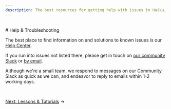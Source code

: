 ```yaml
---
description: The best resources for getting help with issues in Haiku, and how to get in touch.
---
```


<br>
# Help & Troubleshooting

The best place to find information on and solutions to known issues is our [Help Center](https://help.haiku.ai/).

If you run into issues not listed there, please get in touch on [our community Slack](https://www.haiku.ai/slack-community) or [by email](mailto:contact@haiku.ai).

Although we're a small team, we respond to messages on our Community Slack as quick as we can, and endeavor to reply to emails within 1-2 working days.

<br>


[Next: Lessons & Tutorials](lessons-and-tutorials.md) &rarr;
